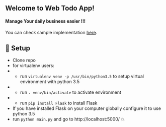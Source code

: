 ## Welcome to Web Todo App!
#### Manage Your daily business easier !!!
You can check sample implementation [here](http://46.101.68.210:5000/).


## :hammer: Setup

 - Clone repo
 - for virtualenv users:
 - - run `virtualenv venv -p /usr/bin/python3.5` to setup virtual environment with python 3.5
 - - run `. venv/bin/activate` to activate environment
 - - run `pip install Flask` to install Flask
 - If you have installed Flask on your computer globally configure it to use python 3.5
 - run `python main.py` and go to http://localhost:5000/ :boom:
